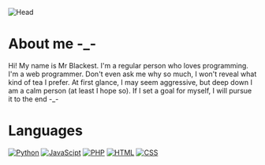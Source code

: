 ![Head](https://media.tenor.com/6sjd441LIRIAAAAd/future.gif)

# About me -_-
Hi! My name is Mr Blackest. I'm a regular person who loves programming. I'm a web programmer. Don't even ask me why so much, I won't reveal what kind of tea I prefer. At first glance, I may seem aggressive, but deep down I am a calm person (at least I hope so). If I set a goal for myself, I will pursue it to the end -_-

<h1>Languages</h1>

[![Python](https://img.shields.io/badge/-Python-090909?style=for-the-badge&logo=Python)](https://ru.wikipedia.org/wiki/Python)
[![JavaScipt](https://img.shields.io/badge/-JavaScipt-090909?style=for-the-badge&logo=JavaScipt)](https://ru.wikipedia.org/wiki/JS)
[![PHP](https://img.shields.io/badge/-PHP-090909?style=for-the-badge&logo=PHP)](https://ru.wikipedia.org/wiki/Php)
[![HTML](https://img.shields.io/badge/-HTML-090909?style=for-the-badge&logo=HTML)](https://ru.wikipedia.org/wiki/HTML)
[![CSS](https://img.shields.io/badge/-CSS-090909?style=for-the-badge&logo=CSS)](https://ru.wikipedia.org/wiki/CSS)


